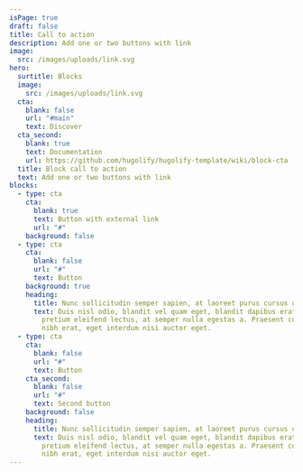 ```yaml
---
isPage: true
draft: false
title: Call to action
description: Add one or two buttons with link
image:
  src: /images/uploads/link.svg
hero:
  surtitle: Blocks
  image:
    src: /images/uploads/link.svg
  cta:
    blank: false
    url: "#main"
    text: Discover
  cta_second:
    blank: true
    text: Documentation
    url: https://github.com/hugolify/hugolify-template/wiki/block-cta
  title: Block call to action
  text: Add one or two buttons with link
blocks:
  - type: cta
    cta:
      blank: true
      text: Button with external link
      url: "#"
    background: false
  - type: cta
    cta:
      blank: false
      url: "#"
      text: Button
    background: true
    heading:
      title: Nunc sollicitudin semper sapien, at laoreet purus cursus ut.
      text: Duis nisl odio, blandit vel quam eget, blandit dapibus erat. Nullam
        pretium eleifend lectus, at semper nulla egestas a. Praesent condimentum
        nibh erat, eget interdum nisi auctor eget.
  - type: cta
    cta:
      blank: false
      url: "#"
      text: Button
    cta_second:
      blank: false
      url: "#"
      text: Second button
    background: false
    heading:
      title: Nunc sollicitudin semper sapien, at laoreet purus cursus ut.
      text: Duis nisl odio, blandit vel quam eget, blandit dapibus erat. Nullam
        pretium eleifend lectus, at semper nulla egestas a. Praesent condimentum
        nibh erat, eget interdum nisi auctor eget.
---
```

